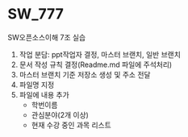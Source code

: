 # SW_777
SW오픈소스이해 7조 실습
1. 작업 분담: ppt작업자 결정, 마스터 브랜치, 일반 브랜치
2. 문서 작성 규칙 결정(Readme.md 파일에 주석처리)
3. 마스터 브랜치 기준 저장소 생성 및 주소 전달
4. 파일명 지정
5. 파일에 내용 추가
   - 학번이름
   - 관심분야(2개 이상)
   - 현재 수강 중인 과목 리스트
